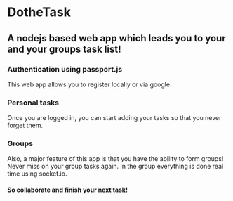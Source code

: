 # DotheTask
<h2>A nodejs based web app which leads you to your and your groups task list!</h2>
<h3>Authentication using passport.js</h3>
This web app allows you to register locally or via google. <br>
<h3>Personal tasks</h3>
Once you are logged in, you can start adding your tasks so that you never forget them.<br>
<h3>Groups</h3>
Also, a major feature of this app is that you have the ability to form groups! <br> Never miss on your group tasks again. In the group everything is done real time using socket.io.
<br>
<h4>So collaborate and finish your next task!</h4>
